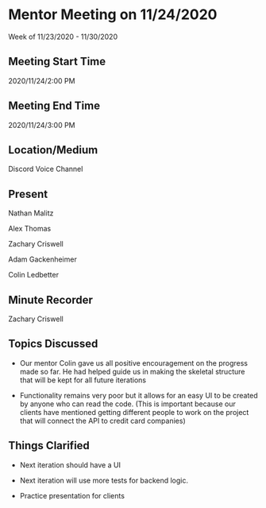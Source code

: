 ﻿


# Mentor Meeting on 11/24/2020

 Week of 11/23/2020 - 11/30/2020

## Meeting Start Time

2020/11/24/2:00 PM

## Meeting End Time

 2020/11/24/3:00 PM

## Location/Medium

 Discord Voice Channel

## Present

Nathan Malitz

Alex Thomas

Zachary Criswell

Adam Gackenheimer

Colin Ledbetter

## Minute Recorder

 Zachary Criswell

## Topics Discussed

-   Our mentor Colin gave us all positive encouragement on the progress made so far. He had helped guide us in making the skeletal structure that will be kept for all future iterations
    
-   Functionality remains very poor but it allows for an easy UI to be created by anyone who can read the code. (This is important because our clients have mentioned getting different people to work on the project that will connect the API to credit card companies)
    

## Things Clarified

-   Next iteration should have a UI
    
-   Next iteration will use more tests for backend logic.
    
-   Practice presentation for clients
